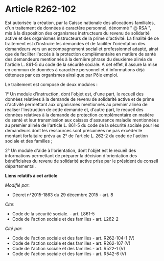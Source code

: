 # Article R262-102

Est autorisée la création, par la Caisse nationale des allocations familiales, d'un traitement de données à caractère
personnel, dénommé " @ RSA ", mis à la disposition des organismes instructeurs du revenu de solidarité active et des
organismes instructeurs de la prime d'activité. La finalité de ce traitement est d'instruire les demandes et de faciliter
l'orientation des demandeurs vers un accompagnement social et professionnel adapté, ainsi que de faciliter l'accès à la
protection complémentaire en matière de santé des demandeurs mentionnés à la dernière phrase du deuxième alinéa de l'article
L. 861-5 du code de la sécurité sociale. A cet effet, il assure la mise en commun de données à caractère personnel et
d'informations déjà détenues par ces organismes ainsi que par Pôle emploi. 

Le traitement est composé de deux modules : 

1° Un module d'instruction, dont l'objet est, d'une part, le recueil des données relatives à la demande de revenu de
solidarité active et de prime d'activité permettant aux organismes mentionnés au premier alinéa de réaliser l'instruction de
cette demande et, d'autre part, le recueil des données relatives à la demande de protection complémentaire en matière de
santé et leur transmission aux caisses d'assurance maladie mentionnées au premier alinéa de l'article L. 861-5 du code de la
sécurité sociale pour les demandeurs dont les ressources sont présumées ne pas excéder le montant forfaitaire prévu au 2° de
l'article L. 262-2 du code de l'action sociale et des familles ; 

2° Un module d'aide à l'orientation, dont l'objet est le recueil des informations permettant de préparer la décision
d'orientation des bénéficiaires du revenu de solidarité active prise par le président du conseil départemental.

**Liens relatifs à cet article**

_Modifié par_:

  - Décret n°2015-1863 du 29 décembre 2015 - art. 8

_Cite_:

  - Code de la sécurité sociale. - art. L861-5
  - Code de l'action sociale et des familles - art. L262-2

_Cité par_:

  - Code de l'action sociale et des familles - art. R262-104-1 (V)
  - Code de l'action sociale et des familles - art. R262-107 (V)
  - Code de l'action sociale et des familles - art. R522-1 (V)
  - Code de l'action sociale et des familles - art. R542-6 (V)

